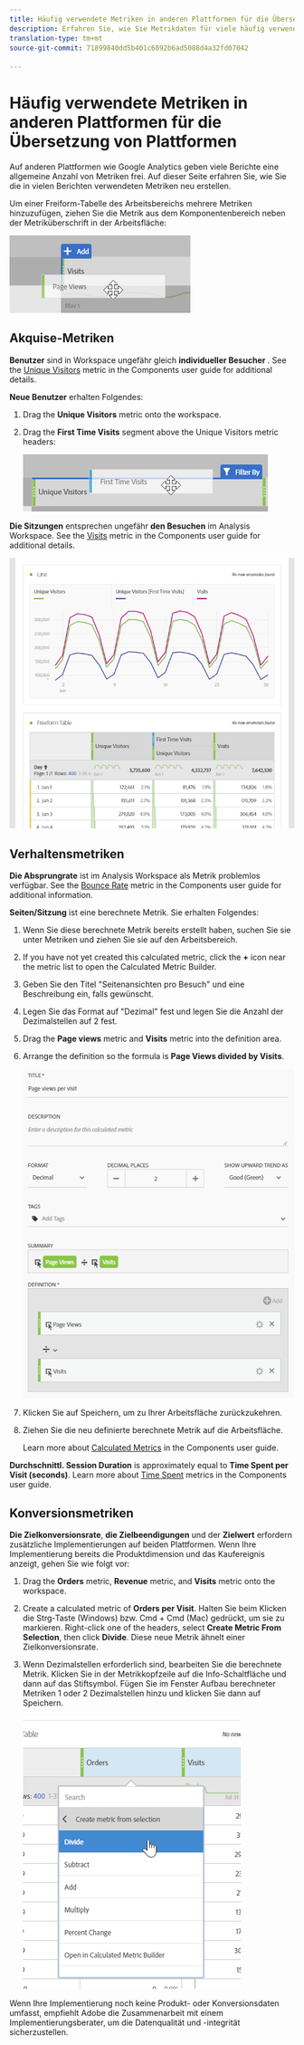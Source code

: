 ```yaml
---
title: Häufig verwendete Metriken in anderen Plattformen für die Übersetzung von Plattformen
description: Erfahren Sie, wie Sie Metrikdaten für viele häufig verwendete Berichte abrufen, indem Sie die Terminologie von Google Analytics-Benutzern kennen.
translation-type: tm+mt
source-git-commit: 71899840dd5b401c6892b6ad5088d4a32fd07042

---
```



# Häufig verwendete Metriken in anderen Plattformen für die Übersetzung von Plattformen

Auf anderen Plattformen wie Google Analytics geben viele Berichte eine allgemeine Anzahl von Metriken frei. Auf dieser Seite erfahren Sie, wie Sie die in vielen Berichten verwendeten Metriken neu erstellen.

Um einer Freiform-Tabelle des Arbeitsbereichs mehrere Metriken hinzuzufügen, ziehen Sie die Metrik aus dem Komponentenbereich neben der Metriküberschrift in der Arbeitsfläche:

![Zusätzliche Metrik](../assets/new_metric.png)

## Akquise-Metriken

**Benutzer** sind in Workspace ungefähr gleich **individueller Besucher** . See the [Unique Visitors](../../../components/c-variables/c-metrics/metrics-unique-visitors.md) metric in the Components user guide for additional details.

**Neue Benutzer** erhalten Folgendes:

1. Drag the **Unique Visitors** metric onto the workspace.
2. Drag the **First Time Visits** segment above the Unique Visitors metric headers:

   ![Erstbesuche](../assets/first_time_visits.png)

**Die Sitzungen** entsprechen ungefähr **den Besuchen** im Analysis Workspace. See the [Visits](../../../components/c-variables/c-metrics/metrics-visit.md) metric in the Components user guide for additional details.

![Akquise-Metriken](../assets/acquisition_metrics.png)

## Verhaltensmetriken

**Die Absprungrate** ist im Analysis Workspace als Metrik problemlos verfügbar. See the [Bounce Rate](../../../components/c-variables/c-metrics/metrics-bounce-rate.md) metric in the Components user guide for additional information.

**Seiten/Sitzung** ist eine berechnete Metrik. Sie erhalten Folgendes:

1. Wenn Sie diese berechnete Metrik bereits erstellt haben, suchen Sie sie unter Metriken und ziehen Sie sie auf den Arbeitsbereich.
2. If you have not yet created this calculated metric, click the **+** icon near the metric list to open the Calculated Metric Builder.
3. Geben Sie den Titel "Seitenansichten pro Besuch" und eine Beschreibung ein, falls gewünscht.
4. Legen Sie das Format auf "Dezimal" fest und legen Sie die Anzahl der Dezimalstellen auf 2 fest.
5. Drag the **Page views** metric and **Visits** metric into the definition area.
6. Arrange the definition so the formula is **Page Views divided by Visits**.

   ![Seitenansichten pro Besuch](../assets/page_views_per_visit.png)

7. Klicken Sie auf Speichern, um zu Ihrer Arbeitsfläche zurückzukehren.
8. Ziehen Sie die neu definierte berechnete Metrik auf die Arbeitsfläche.

   Learn more about [Calculated Metrics](../../../components/c-variables/c-metrics/calculated-metric.md) in the Components user guide.

**Durchschnittl. Session Duration** is approximately equal to **Time Spent per Visit (seconds)**. Learn more about [Time Spent](../../../components/c-variables/c-metrics/metrics-time-spent.md) metrics in the Components user guide.

## Konversionsmetriken

**Die Zielkonversionsrate**, **die Zielbeendigungen** und der **Zielwert** erfordern zusätzliche Implementierungen auf beiden Plattformen. Wenn Ihre Implementierung bereits die Produktdimension und das Kaufereignis anzeigt, gehen Sie wie folgt vor:

1. Drag the **Orders** metric, **Revenue** metric, and **Visits** metric onto the workspace.
1. Create a calculated metric of **Orders per Visit**. Halten Sie beim Klicken die Strg-Taste (Windows) bzw. Cmd + Cmd (Mac) gedrückt, um sie zu markieren. Right-click one of the headers, select **Create Metric From Selection**, then click **Divide**. Diese neue Metrik ähnelt einer Zielkonversionsrate.
1. Wenn Dezimalstellen erforderlich sind, bearbeiten Sie die berechnete Metrik. Klicken Sie in der Metrikkopfzeile auf die Info-Schaltfläche und dann auf das Stiftsymbol. Fügen Sie im Fenster Aufbau berechneter Metriken 1 oder 2 Dezimalstellen hinzu und klicken Sie dann auf Speichern.

   ![Bestellungen pro Besuch](../assets/orders_per_visit.png)

Wenn Ihre Implementierung noch keine Produkt- oder Konversionsdaten umfasst, empfiehlt Adobe die Zusammenarbeit mit einem Implementierungsberater, um die Datenqualität und -integrität sicherzustellen.
